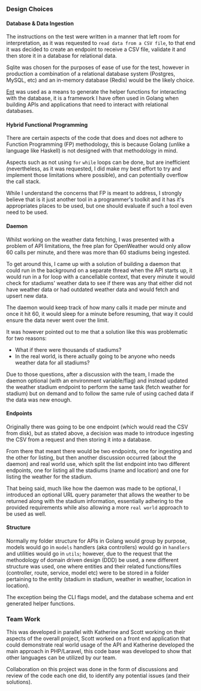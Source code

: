 
### Design Choices

#### Database & Data Ingestion

The instructions on the test were written in a manner that left room for interpretation, as it was requested to `read data from a CSV file`, to that end it was decided to create an endpoint to receive a CSV file, validate it and then store it in a database for relational data.

Sqlite was chosen for the purposes of ease of use for the test, however in production a combination of a relational database system (Postgres, MySQL, etc) and an in-memory database (Redis) would be the likely choice.

[Ent](https://entgo.io/) was used as a means to generate the helper functions for interacting with the database, it is a framework I have often used in Golang when building APIs and applications that need to interact with relational databases.

#### Hybrid Functional Programming

There are certain aspects of the code that does and does not adhere to Function Programming (FP) methodology, this is because Golang (unlike a language like Haskell) is not designed with that methodology in mind.

Aspects such as not using `for` `while` loops can be done, but are inefficient (nevertheless, as it was requested, I did make my best effort to try and implement those limitations where possible), and can potentially overflow the call stack.

While I understand the concerns that FP is meant to address, I strongly believe that is it just another tool in a programmer's toolkit and it has it's appropriates places to be used, but one should evaluate if such a tool even need to be used. 

#### Daemon

Whilst working on the weather data fetching, I was presented with a problem of API limitations, the free plan for OpenWeather would only allow 60 calls per minute, and there was more than 60 stadiums being ingested. 

To get around this, I came up with a solution of building a daemon that could run in the background on a separate thread when the API starts up, it would run in a for loop with a cancellable context, that every minute it would check for stadiums' weather data to see if there was any that either did not have weather data or had outdated weather data and would fetch and upsert new data.

The daemon would keep track of how many calls it made per minute and once it hit 60, it would sleep for a minute before resuming, that way it could ensure the data never went over the limit.

It was however pointed out to me that a solution like this was problematic for two reasons:

- What if there were thousands of stadiums?
- In the real world, is there actually going to be anyone who needs weather data for all stadiums?

Due to those questions, after a discussion with the team, I made the daemon optional (with an environment variable/flag) and instead updated the weather stadium endpoint to perform the same task (fetch weather for stadium) but on demand and to follow the same rule of using cached data if the data was new enough.

#### Endpoints

Originally there was going to be one endpoint (which would read the CSV from disk), but as stated above, a decision was made to introduce ingesting the CSV from a request and then storing it into a database.

From there that meant there would be two endpoints, one for ingesting and the other for listing, but then another discussion occurred (about the daemon) and real world use, which split the list endpoint into two different endpoints, one for listing all the stadiums (name and location) and one for listing the weather for the stadium.

That being said, much like how the daemon was made to be optional, I introduced an optional URL query parameter that allows the weather to be returned along with the stadium information, essentially adhering to the provided requirements while also allowing a more `real world` approach to be used as well.

#### Structure

Normally my folder structure for APIs in Golang would group by purpose, models would go in `models` handlers (aka controllers) would go in `handlers` and utilities would go in `utils`; however, due to the request that the methodology of domain driven design (DDD) be used, a new different structure was used, one where entities and their related functions/files (controller, route, service, model etc) were to be stored in a folder pertaining to the entity (stadium in stadium, weather in weather, location in location).

The exception being the CLI flags model, and the database schema and ent generated helper functions.

### Team Work

This was developed in parallel with Katherine and Scott working on their aspects of the overall project, Scott worked on a front end application that could demonstrate real world usage of the API and Katherine developed the main approach in PHP/Laravel, this code base was developed to show that other languages can be utilized by our team.

Collaboration on this project was done in the form of discussions and review of the code each one did, to identify any potential issues (and their solutions).